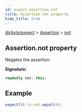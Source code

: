 ```yaml
---
id: expect.assertion.not
title: Assertion.not property
hide_title: true
---
```


[@rbxts/expect](./expect.md) &gt; [Assertion](./expect.assertion.md) &gt; [not](./expect.assertion.not.md)

## Assertion.not property

Negates the assertion.

**Signature:**

```typescript
readonly not: this;
```

## Example


```ts
expect(5).to.not.equal(4);
```
